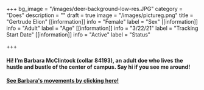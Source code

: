 +++
bg_image = "/images/deer-background-low-res.JPG"
category = "Does"
description = ""
draft = true
image = "/images/pictureg.png"
title = "Gertrude Elion"
[[information]]
info = "Female"
label = "Sex"
[[information]]
info = "Adult"
label = "Age"
[[information]]
info = "3/22/21"
label = "Tracking Start Date"
[[information]]
info = "Active"
label = "Status"

+++
#### Hi! I’m Barbara McClintock (collar 84193), an adult doe who lives the hustle and bustle of the center of campus. Say hi if you see me around!

#### [See Barbara's movements by clicking here!](https://deer.siu.edu/maps/ID_84193.gif)